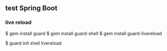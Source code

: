 ## test Spring Boot


### live reload

$ gem install guard
$ gem install guard-shell
$ gem install guard-livereload

$ guard init shell livereload

